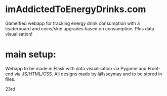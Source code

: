 # imAddictedToEnergyDrinks.com
Gameified webapp for tracking energy drink consumption with a leaderboard and coins/skin upgrades based on consumption. Plus data visualisation!


# main setup:
Webapp to be made in Flask with data visualisation via Pygame and Front-end via JS/HTML/CSS. All designs made by @Isseymay and to be stored in files.

23rd
